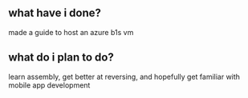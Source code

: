 ## what have i done?

made a guide to host an azure b1s vm

## what do i plan to do?

learn assembly, get better at reversing, and hopefully get familiar with mobile app development
